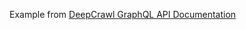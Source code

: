 Example from [DeepCrawl GraphQL API Documentation](https://graph-docs.deepcrawl.com/docs/graphql-clients/typescript-esm)
